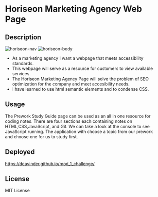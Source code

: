 # Horiseon Marketing Agency Web Page

## Description
![horiseon-nav](https://user-images.githubusercontent.com/105369240/185478894-2c24ef83-29d5-49a9-9878-2682a19fbb3a.png)
![horiseon-body](https://user-images.githubusercontent.com/105369240/185478907-1d01f302-4c24-4b45-85c5-cfc0377e67ed.png)

- As a marketing agency I want a webpage that meets accessibility standards.
- This webpage will serve as a resource for customers to view available services. 
- The Horiseon Marketing Agency Page will solve the problem of SEO optimization for the company and meet accesibility needs.
- I have learned to use html semantic elements and to condense CSS. 

## Usage

The Prework Study Guide page can be used as an all in one resource for coding notes. There are four sections each containing notes on HTML,CSS,JavaScript, and Git. We can take a look at the console to see JavaScript running. The application with choose a topic from our prework and choose one for us to study first.

## Deployed
https://dcavinder.github.io/mod_1_challenge/

## License
MIT License

